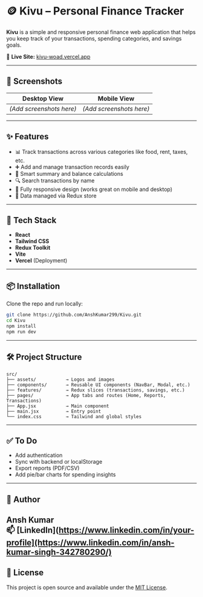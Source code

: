 # 🪙 Kivu – Personal Finance Tracker

**Kivu** is a simple and responsive personal finance web application that helps you keep track of your transactions, spending categories, and savings goals.

🚀 **Live Site:** [kivu-woad.vercel.app](https://kivu-woad.vercel.app/)

---

## 📸 Screenshots

| Desktop View | Mobile View |
| ------------ | ----------- |
| *(Add screenshots here)* | *(Add screenshots here)* |

---

## ✨ Features

- 📊 Track transactions across various categories like food, rent, taxes, etc.
- ➕ Add and manage transaction records easily
- 🧮 Smart summary and balance calculations
- 🔍 Search transactions by name
- 📱 Fully responsive design (works great on mobile and desktop)
- 💾 Data managed via Redux store

---

## 🧰 Tech Stack

- **React**
- **Tailwind CSS**
- **Redux Toolkit**
- **Vite**
- **Vercel** (Deployment)

---

## 📦 Installation

Clone the repo and run locally:

```bash
git clone https://github.com/AnshKumar299/Kivu.git
cd Kivu
npm install
npm run dev
```

---

## 🛠 Project Structure

```
src/
├── assets/           → Logos and images
├── components/       → Reusable UI components (NavBar, Modal, etc.)
├── features/         → Redux slices (transactions, savings, etc.)
├── pages/            → App tabs and routes (Home, Reports, Transactions)
├── App.jsx           → Main component
├── main.jsx          → Entry point
└── index.css         → Tailwind and global styles
```

---

## ✅ To Do

- Add authentication
- Sync with backend or localStorage
- Export reports (PDF/CSV)
- Add pie/bar charts for spending insights

---

## 👤 Author

**Ansh Kumar**  
📫 [LinkedIn](https://www.linkedin.com/in/your-profile](https://www.linkedin.com/in/ansh-kumar-singh-342780290/)  
---

## 📝 License

This project is open source and available under the [MIT License](LICENSE).
